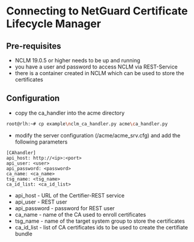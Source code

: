 <!-- markdownlint-disable  MD013 -->
# Connecting to NetGuard Certificate Lifecycle Manager

## Pre-requisites

- NCLM 19.0.5 or higher needs to be up and running
- you have a user and password to access NCLM via REST-Service
- there is a container created in NCLM which can be used to store the certificates

## Configuration

- copy the ca_handler into the acme directory

```bash
root@rlh:~# cp example\nclm_ca_handler.py acme\ca_handler.py
```

 - modify the server configuration (/acme/acme_srv.cfg) and add the following parameters

```config
[CAhandler]
api_host: http://<ip>:<port>
api_user: <user>
api_password: <password>
ca_name: <ca_name>
tsg_name: <tsg_name>
ca_id_list: <ca_id_list>
```
  - api_host - URL of the Certifier-REST service
  - api_user - REST user
  - api_password - password for REST user
  - ca_name - name of the CA used to enroll certificates
  - tsg_name - name of the target system group to store the certificates
  - ca_id_list - list of CA certificates ids to be used to create the certifiate bundle
